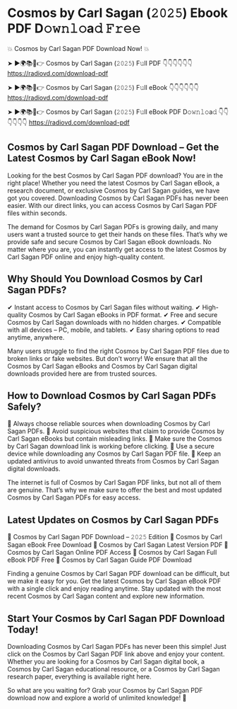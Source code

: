 # Cosmos by Carl Sagan (𝟸𝟶𝟸𝟻) Ebook PDF D𝚘𝚠𝚗𝚕𝚘a𝚍 𝙵𝚛𝚎𝚎

💥 Cosmos by Carl Sagan PDF Download Now! 💥

➤ ►🌍📚📱👉 Cosmos by Carl Sagan (𝟸𝟶𝟸𝟻) F𝚞ll PDF 👇👇👇👇👇👇
https://radiovd.com/download-pdf

➤ ►🌍📚📱👉 Cosmos by Carl Sagan (𝟸𝟶𝟸𝟻) F𝚞ll eBook 👇👇👇👇👇👇
https://radiovd.com/download-pdf

➤ ►🌍📚📱👉 Cosmos by Carl Sagan (𝟸𝟶𝟸𝟻) F𝚞ll eBook PDF D𝚘𝚠𝚗𝚕𝚘a𝚍 👇👇👇👇👇👇
https://radiovd.com/download-pdf

## Cosmos by Carl Sagan PDF Download – Get the Latest Cosmos by Carl Sagan eBook Now!

Looking for the best Cosmos by Carl Sagan PDF download? You are in the right place! Whether you need the latest Cosmos by Carl Sagan eBook, a research document, or exclusive Cosmos by Carl Sagan guides, we have got you covered. Downloading Cosmos by Carl Sagan PDFs has never been easier. With our direct links, you can access Cosmos by Carl Sagan PDF files within seconds.

The demand for Cosmos by Carl Sagan PDFs is growing daily, and many users want a trusted source to get their hands on these files. That’s why we provide safe and secure Cosmos by Carl Sagan eBook downloads. No matter where you are, you can instantly get access to the latest Cosmos by Carl Sagan PDF online and enjoy high-quality content.

## Why Should You Download Cosmos by Carl Sagan PDFs?

✔ Instant access to Cosmos by Carl Sagan files without waiting.
✔ High-quality Cosmos by Carl Sagan eBooks in PDF format.
✔ Free and secure Cosmos by Carl Sagan downloads with no hidden charges.
✔ Compatible with all devices – PC, mobile, and tablets.
✔ Easy sharing options to read anytime, anywhere.

Many users struggle to find the right Cosmos by Carl Sagan PDF files due to broken links or fake websites. But don’t worry! We ensure that all the Cosmos by Carl Sagan eBooks and Cosmos by Carl Sagan digital downloads provided here are from trusted sources.

## How to Download Cosmos by Carl Sagan PDFs Safely?

📌 Always choose reliable sources when downloading Cosmos by Carl Sagan PDFs.
📌 Avoid suspicious websites that claim to provide Cosmos by Carl Sagan eBooks but contain misleading links.
📌 Make sure the Cosmos by Carl Sagan download link is working before clicking.
📌 Use a secure device while downloading any Cosmos by Carl Sagan PDF file.
📌 Keep an updated antivirus to avoid unwanted threats from Cosmos by Carl Sagan digital downloads.

The internet is full of Cosmos by Carl Sagan PDF links, but not all of them are genuine. That’s why we make sure to offer the best and most updated Cosmos by Carl Sagan PDFs for easy access.

## Latest Updates on Cosmos by Carl Sagan PDFs

🔹 Cosmos by Carl Sagan PDF Download – 𝟸𝟶𝟸𝟻 Edition
🔹 Cosmos by Carl Sagan eBook Free Download
🔹 Cosmos by Carl Sagan Latest Version PDF
🔹 Cosmos by Carl Sagan Online PDF Access
🔹 Cosmos by Carl Sagan Full eBook PDF Free
🔹 Cosmos by Carl Sagan Guide PDF Download

Finding a genuine Cosmos by Carl Sagan PDF download can be difficult, but we make it easy for you. Get the latest Cosmos by Carl Sagan eBook PDF with a single click and enjoy reading anytime. Stay updated with the most recent Cosmos by Carl Sagan content and explore new information.

## Start Your Cosmos by Carl Sagan PDF Download Today!

Downloading Cosmos by Carl Sagan PDFs has never been this simple! Just click on the Cosmos by Carl Sagan PDF link above and enjoy your content. Whether you are looking for a Cosmos by Carl Sagan digital book, a Cosmos by Carl Sagan educational resource, or a Cosmos by Carl Sagan research paper, everything is available right here.

So what are you waiting for? Grab your Cosmos by Carl Sagan PDF download now and explore a world of unlimited knowledge! 🚀